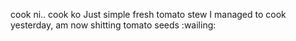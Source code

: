 cook ni.. cook ko
Just simple fresh tomato stew I managed to cook yesterday, am now shitting tomato seeds :wailing: 